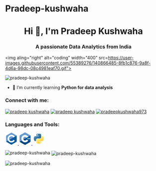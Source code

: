 # Pradeep-kushwaha<h1 align="center">Hi 👋, I'm Pradeep Kushwaha</h1>
<h3 align="center">A passionate Data Analytics from India</h3>

<img aling="right" alt="coding" width="400" src=https://user-images.githubusercontent.com/55389276/140866485-8fb1c876-9a8f-4d6a-98dc-08c4981eaf70.gif">

<p align="left"> <img src="https://komarev.com/ghpvc/?username=pradeep-kushwaha&label=Profile%20views&color=0e75b6&style=flat" alt="pradeep-kushwaha" /> </p>

- 🌱 I’m currently learning **Python for data analysis**

<h3 align="left">Connect with me:</h3>
<p align="left">
<a href="https://linkedin.com/in/pradeep kushwaha" target="blank"><img align="center" src="https://raw.githubusercontent.com/rahuldkjain/github-profile-readme-generator/master/src/images/icons/Social/linked-in-alt.svg" alt="pradeep kushwaha" height="30" width="40" /></a>
<a href="https://fb.com/pradeep kushwaha" target="blank"><img align="center" src="https://raw.githubusercontent.com/rahuldkjain/github-profile-readme-generator/master/src/images/icons/Social/facebook.svg" alt="pradeep kushwaha" height="30" width="40" /></a>
<a href="https://instagram.com/pradeepkushwaha973" target="blank"><img align="center" src="https://raw.githubusercontent.com/rahuldkjain/github-profile-readme-generator/master/src/images/icons/Social/instagram.svg" alt="pradeepkushwaha973" height="30" width="40" /></a>
</p>

<h3 align="left">Languages and Tools:</h3>
<p align="left"> <a href="https://www.cprogramming.com/" target="_blank" rel="noreferrer"> <img src="https://raw.githubusercontent.com/devicons/devicon/master/icons/c/c-original.svg" alt="c" width="40" height="40"/> </a> <a href="https://www.w3schools.com/cpp/" target="_blank" rel="noreferrer"> <img src="https://raw.githubusercontent.com/devicons/devicon/master/icons/cplusplus/cplusplus-original.svg" alt="cplusplus" width="40" height="40"/> </a> <a href="https://www.python.org" target="_blank" rel="noreferrer"> <img src="https://raw.githubusercontent.com/devicons/devicon/master/icons/python/python-original.svg" alt="python" width="40" height="40"/> </a> </p>

<p><img align="left" src="https://github-readme-stats.vercel.app/api/top-langs?username=pradeep-kushwaha&show_icons=true&locale=en&layout=compact" alt="pradeep-kushwaha" /></p>

<p>&nbsp;<img align="center" src="https://github-readme-stats.vercel.app/api?username=pradeep-kushwaha&show_icons=true&locale=en" alt="pradeep-kushwaha" /></p>

<p><img align="center" src="https://github-readme-streak-stats.herokuapp.com/?user=pradeep-kushwaha&" alt="pradeep-kushwaha" /></p>
